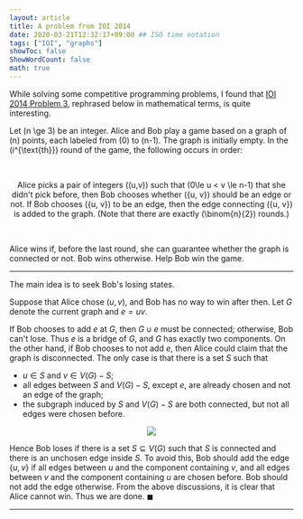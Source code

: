 ```yaml
---
layout: article
title: A problem from IOI 2014
date: 2020-03-21T12:32:17+09:00 ## ISO time notation
tags: ["IOI", "graphs"]
showToc: false
ShowWordCount: false
math: true
---
```


While solving some competitive programming problems, I found that [IOI 2014 Problem 3][ioi_2014_3], rephrased below in mathematical terms, is quite interesting.

Let \(n \ge 3\) be an integer. Alice and Bob play a game based on a graph of \(n\) points, each labeled from \(0\) to \(n-1\). The graph is initially empty. In the \(i^{\text{th}}\) round of the game, the following occurs in order: 

<br /><center>

Alice picks a pair of integers \((u,v)\) such that \(0\le u < v \le n-1\) that she didn't pick before, then Bob chooses whether \(\{u, v\}\) should be an edge or not. If Bob chooses \(\{u, v\}\) to be an edge, then the edge connecting \(\{u, v\}\) is added to the graph. (Note that there are exactly \(\binom{n}{2}\) rounds.)

</center><br />

Alice wins if, before the last round, she can guarantee whether the graph is connected or not. Bob wins otherwise. Help Bob win the game.

---

The main idea is to seek Bob's losing states.

Suppose that Alice chose $(u,v)$, and Bob has no way to win after then. Let $G$ denote the current graph and $e=uv$.

If Bob chooses to add $e$ at $G$, then $G \cup e$ must be connected; otherwise, Bob can't lose. Thus $e$ is a bridge of $G$, and $G$ has exactly two components.
On the other hand, if Bob chooses to not add $e$, then Alice could claim that the graph is disconnected. The only case is that there is a set $S$ such that

- $u \in S$ and $v \in V(G)-S$;
- all edges between $S$ and $V(G)-S$, except $e$, are already chosen and not an edge of the graph;
- the subgraph induced by $S$ and $V(G)-S$ are both connected, but not all edges were chosen before.

<p align="center">
    <img class="image image--xl" src="/assets/images/posts/ioi_2014_3_image.png"/>
</p>

Hence Bob loses if there is a set $S \subseteq V(G)$ such that $S$ is connected and there is an unchosen edge inside $S$. To avoid this, Bob should add the edge $\{u, v\}$ if all edges between $u$ and the component containing $v$, and all edges between $v$ and the component containing $u$ are chosen before. Bob should not add the edge otherwise. From the above discussions, it is clear that Alice cannot win. Thus we are done. $\blacksquare$

---

[ioi_2014_3]: https://ioinformatics.org/files/ioi2014problem3.pdf
[aops blog]: https://artofproblemsolving.com/community/c1102120